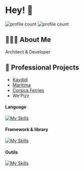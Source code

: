 

# Hey! 👋
![profile count](https://komarev.com/ghpvc/?username=acoory&color=orange)
![profile count](https://img.shields.io/github/followers/acoory.svg?style=social&label=Follow&maxAge=2592000)

## 👨🏾‍💻 About Me
Architect & Developer 

## 🚀 Professional Projects
- <a href="https://kaydidicoiffure.fr" target="_blank">Kaydidi</a>
- <a href="https://maritima.fr" target="_blank">Maritima</a>
- <a href="https://apps.apple.com/fr/app/corsica-ferries/id1072157006" target="_blank">Corsica Ferries</a>
- We'Pizz



#### Language
[![My Skills](https://skillicons.dev/icons?i=html,css,php,javascript,typescript,python)](https://skillicons.dev)

#### Framework & library
[![My Skills](https://skillicons.dev/icons?i=react,nextjs,flutter,laravel,tailwind)](https://skillicons.dev)

#### Outils
[![My Skills](https://skillicons.dev/icons?i=docker,postman,figma,mysql,redis)](https://skillicons.dev)
